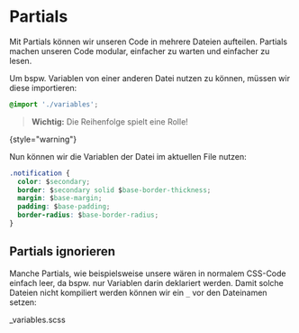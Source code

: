 # Partials

Mit Partials können wir unseren Code in mehrere Dateien aufteilen. Partials machen unseren Code modular, einfacher zu warten und einfacher zu lesen.

Um bspw. Variablen von einer anderen Datei nutzen zu können, müssen wir diese importieren:

```CSS
@import './variables';
```

> **Wichtig:** Die Reihenfolge spielt eine Rolle!

{style="warning"}

Nun können wir die Variablen der Datei im aktuellen File nutzen:

```CSS
.notification {
  color: $secondary;
  border: $secondary solid $base-border-thickness;
  margin: $base-margin;
  padding: $base-padding;
  border-radius: $base-border-radius;
}
```

## Partials ignorieren

Manche Partials, wie beispielsweise unsere wären in normalem CSS-Code einfach leer, da bspw. nur Variablen darin deklariert werden. Damit solche Dateien nicht kompiliert werden können wir ein `_` vor den Dateinamen setzen:

<path>\_variables.scss</path>
